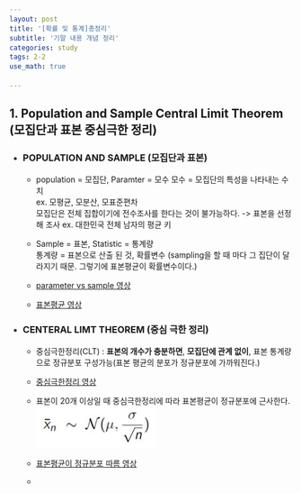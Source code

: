 ```yaml
---
layout: post
title: '[확률 및 통계]총정리'
subtitle: '기말 내용 개념 정리'
categories: study
tags: 2-2
use_math: true

---
```


## 1. Population and Sample Central Limit Theorem (모집단과 표본 중심극한 정리)

* ### POPULATION AND SAMPLE (모집단과 표본)
    * population = 모집단, Paramter = 모수   모수 = 모집단의 특성을 나타내는 수치  
    ex. 모평균, 모분산, 모표준편차  
    모집단은 전체 집합이기에 전수조사를 한다는 것이 불가능하다. ->  표본을 선정해 조사
    ex. 대한민국 전체 남자의 평균 키  

    * Sample = 표본, Statistic = 통계량  
    통계량 = 표본으로 산출 된 것, 확률변수 (sampling을 할 때 마다 그 집단이 달라지기 때문. 그렇기에 표본평균이 확률변수이다.)

    * [parameter vs sample 영상](https://ko.khanacademy.org/math/statistics-probability/sampling-distributions-library/sample-means/v/statistics-sample-vs-population-mean?modal=1)
    * [표본평균 영상](https://ko.khanacademy.org/math/statistics-probability/sampling-distributions-library/what-is-a-sampling-distribution/v/introduction-to-sampling-distributions?modal=1)

* ### CENTERAL LIMT THEOREM (중심 극한 정리)
    * 중심극한정리(CLT) : **표본의 개수가 충분하면**, **모집단에 관계 없이**, 표본 통계량으로 정규분포 구성가능(표본 평균의 분포가 정규분포에 가까워진다.)
    * [중심극한정리 영상](https://ko.khanacademy.org/math/statistics-probability/sampling-distributions-library/sample-means/v/central-limit-theorem)

    * 표본이 20개 이상일 때 중심극한정리에 따라 표본평균이 정규분포에 근사한다. ![표본평균](/assets/img/study/statistic.jpg)

    * [표본평균이 정규분포 따름 영상](https://ko.khanacademy.org/math/statistics-probability/samplingdistributions-library/sample-means/v/standard-error-of-the-mean)
    
    * 